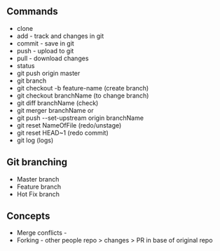 ## Commands
* clone   
* add - track and changes in git 
* commit - save in git 
* push - upload to git 
* pull - download changes 
* status 
* git push origin master 
* git branch 
* git checkout -b feature-name (create branch)
* git checkout branchName (to change branch)
* git diff branchName (check)
* git merger branchName or 
* git push --set-upstream origin branchName
* git reset NameOfFile (redo/unstage)
* git reset HEAD~1 (redo commit)
* git log (logs)

## Git branching 
* Master branch 
* Feature branch 
* Hot Fix branch 
## Concepts 
* Merge conflicts -
* Forking - other people repo > changes > PR in base of original repo

